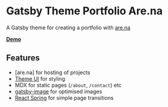 # Gatsby Theme Portfolio Are.na

A Gatsby theme for creating a portfolio with [are.na](https://are.na/)

**[Demo](https://gatsby-theme-portfolio-arena.netlify.com/)**

## Features

- [are.na] for hosting of projects
- [Theme UI](https://theme-ui.com) for styling
- MDX for static pages (`/about`, `/contact`) etc
- [gatsby-image]() for optimised images
- [React Spring](https://github.com/react-spring/react-spring) for simple page transitions
